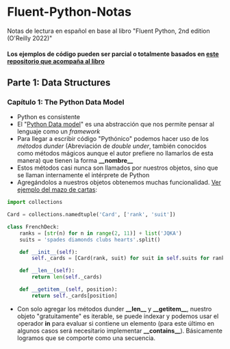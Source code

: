 # Fluent-Python-Notas
Notas de lectura en español en base al libro "Fluent Python, 2nd edition (O'Reilly 2022)"

#### Los ejemplos de código pueden ser parcial o totalmente basados en [este repositorio que acompaña al libro](https://github.com/fluentpython/example-code-2e)

## Parte 1: Data Structures 

### Capítulo 1: The Python Data Model

* Python es consistente
* El "[Python Data model](https://docs.python.org/es/3/reference/datamodel.html)" es una abstracción que nos permite pensar al lenguaje como un *framework*
* Para llegar a escribir código "Pythónico" podemos hacer uso de los *métodos dunder* (Abreviación de  *double under*, también conocidos como métodos mágicos aunque el autor prefiere no llamarlos de esta manera) que tienen la forma **\_\_nombre\_\_** 
* Estos métodos casi nunca son llamados por nuestros objetos, sino que se llaman internamente el intérprete de Python
* Agregándolos a nuestros objetos obtenemos muchas funcionalidad. [Ver ejemplo del mazo de cartas](https://github.com/fluentpython/example-code-2e/blob/master/01-data-model/data-model.ipynb):

```Python
import collections

Card = collections.namedtuple('Card', ['rank', 'suit'])

class FrenchDeck:
    ranks = [str(n) for n in range(2, 11)] + list('JQKA')
    suits = 'spades diamonds clubs hearts'.split()

    def __init__(self):
        self._cards = [Card(rank, suit) for suit in self.suits for rank in self.ranks]

    def __len__(self):
        return len(self._cards)

    def __getitem__(self, position):
        return self._cards[position]
```

* Con solo agregar los métodos dunder **\_\_len\_\_** y **\_\_getitem\_\_**, nuestro objeto "gratuitamente" es iterable, se puede indexar y podemos usar el operador **in** para evaluar si contiene un elemento (para este último en algunos casos será necesitario implementar **\_\_contains\_\_**). Básicamente logramos que se comporte como una secuencia.   
